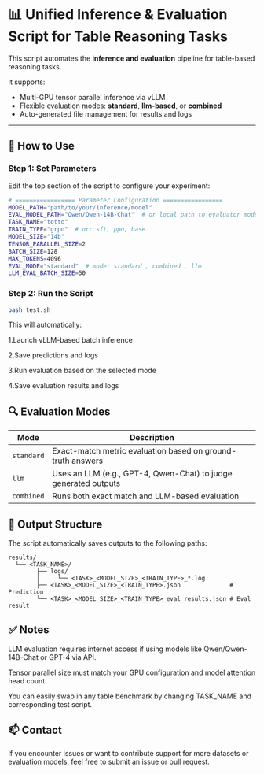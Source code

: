 # 📊 Unified Inference & Evaluation Script for Table Reasoning Tasks

This script automates the **inference and evaluation** pipeline for table-based reasoning tasks.

It supports:
- Multi-GPU tensor parallel inference via vLLM
- Flexible evaluation modes: **standard**, **llm-based**, or **combined**
- Auto-generated file management for results and logs

---

## 🚀 How to Use

### Step 1: Set Parameters
Edit the top section of the script to configure your experiment:

```bash
# ================= Parameter Configuration =================
MODEL_PATH="path/to/your/inference/model"
EVAL_MODEL_PATH="Qwen/Qwen-14B-Chat"  # or local path to evaluator model
TASK_NAME="totto"
TRAIN_TYPE="grpo"  # or: sft, ppo, base
MODEL_SIZE="14b"
TENSOR_PARALLEL_SIZE=2
BATCH_SIZE=128
MAX_TOKENS=4096
EVAL_MODE="standard"  # mode: standard , combined , llm
LLM_EVAL_BATCH_SIZE=50
```

### Step 2: Run the Script
```bash
bash test.sh
```

This will automatically:

1.Launch vLLM-based batch inference

2.Save predictions and logs

3.Run evaluation based on the selected mode

4.Save evaluation results and logs

## 🔍 Evaluation Modes

| Mode       | Description                                                     |
| ---------- | --------------------------------------------------------------- |
| `standard` | Exact-match metric evaluation based on ground-truth answers     |
| `llm`      | Uses an LLM (e.g., GPT-4, Qwen-Chat) to judge generated outputs |
| `combined` | Runs both exact match and LLM-based evaluation                  |


## 📁 Output Structure
The script automatically saves outputs to the following paths:
```
results/
  └── <TASK_NAME>/
        ├── logs/
        │     └── <TASK>_<MODEL_SIZE>_<TRAIN_TYPE>_*.log
        ├── <TASK>_<MODEL_SIZE>_<TRAIN_TYPE>.json              # Prediction
        └── <TASK>_<MODEL_SIZE>_<TRAIN_TYPE>_eval_results.json # Eval result
```

## ✅ Notes
LLM evaluation requires internet access if using models like Qwen/Qwen-14B-Chat or GPT-4 via API.

Tensor parallel size must match your GPU configuration and model attention head count.

You can easily swap in any table benchmark by changing TASK_NAME and corresponding test script.

## 📫 Contact
If you encounter issues or want to contribute support for more datasets or evaluation models, feel free to submit an issue or pull request.